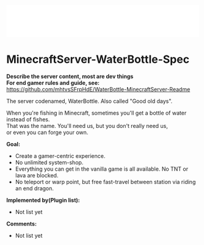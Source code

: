 ![](https://raw.githubusercontent.com/mhtvsSFrpHdE/contact-me/master/AboutIssue.svg)

# MinecraftServer-WaterBottle-Spec
**Describe the server content, most are dev things**  
**For end gamer rules and guide, see:**  
https://github.com/mhtvsSFrpHdE/WaterBottle-MinecraftServer-Readme

The server codenamed, WaterBottle. Also called "Good old days".

When you're fishing in Minecraft, sometimes you'll get a bottle of water instead of fishes.  
That was the name. You'll need us, but you don't really need us,  
or even you can forge your own.

**Goal:**
- Create a gamer-centric experience.
- No unlimited system-shop.
- Everything you can get in the vanilla game is all available. No TNT or lava are blocked.
- No teleport or warp point, but free fast-travel between station via riding an end dragon.

**Implemented by(Plugin list):**
- Not list yet

**Comments:**
- Not list yet
